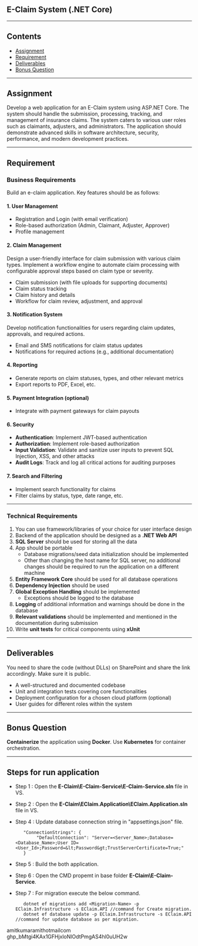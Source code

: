 ## E-Claim System (.NET Core)

---

## Contents  
- [Assignment](#assignment)  
- [Requirement](#requirement)  
- [Deliverables](#deliverables)  
- [Bonus Question](#bonus-question)  

---

## Assignment  
Develop a web application for an E-Claim system using ASP.NET Core. The system should handle the submission, processing, tracking, and management of insurance claims. The system caters to various user roles such as claimants, adjusters, and administrators. The application should demonstrate advanced skills in software architecture, security, performance, and modern development practices.

---

## Requirement  

### Business Requirements  
Build an e-claim application. Key features should be as follows:

#### 1. User Management  
- Registration and Login (with email verification)  
- Role-based authorization (Admin, Claimant, Adjuster, Approver)  
- Profile management  

#### 2. Claim Management  
Design a user-friendly interface for claim submission with various claim types. Implement a workflow engine to automate claim processing with configurable approval steps based on claim type or severity.  
- Claim submission (with file uploads for supporting documents)  
- Claim status tracking  
- Claim history and details  
- Workflow for claim review, adjustment, and approval  

#### 3. Notification System  
Develop notification functionalities for users regarding claim updates, approvals, and required actions.  
- Email and SMS notifications for claim status updates  
- Notifications for required actions (e.g., additional documentation)  

#### 4. Reporting  
- Generate reports on claim statuses, types, and other relevant metrics  
- Export reports to PDF, Excel, etc.  

#### 5. Payment Integration (optional)  
- Integrate with payment gateways for claim payouts  

#### 6. Security  
- **Authentication**: Implement JWT-based authentication  
- **Authorization**: Implement role-based authorization  
- **Input Validation**: Validate and sanitize user inputs to prevent SQL Injection, XSS, and other attacks  
- **Audit Logs**: Track and log all critical actions for auditing purposes  

#### 7. Search and Filtering  
- Implement search functionality for claims  
- Filter claims by status, type, date range, etc.  

---

### Technical Requirements  
1. You can use framework/libraries of your choice for user interface design  
2. Backend of the application should be designed as a **.NET Web API**  
3. **SQL Server** should be used for storing all the data  
4. App should be portable  
   - Database migrations/seed data initialization should be implemented  
   - Other than changing the host name for SQL server, no additional changes should be required to run the application on a different machine  
5. **Entity Framework Core** should be used for all database operations  
6. **Dependency Injection** should be used  
7. **Global Exception Handling** should be implemented  
   - Exceptions should be logged to the database  
8. **Logging** of additional information and warnings should be done in the database  
9. **Relevant validations** should be implemented and mentioned in the documentation during submission  
10. Write **unit tests** for critical components using **xUnit**

---

## Deliverables  
You need to share the code (without DLLs) on SharePoint and share the link accordingly. Make sure it is public.

- A well-structured and documented codebase  
- Unit and integration tests covering core functionalities  
- Deployment configuration for a chosen cloud platform (optional)  
- User guides for different roles within the system  

---

## Bonus Question  
**Containerize** the application using **Docker**. Use **Kubernetes** for container orchestration.

---

## Steps for run application
- Step 1 : Open the **E-Claim\E-Claim-Service\E-Claim-Service.sln** file in VS.
- Step 2 : Open the **E-Claim\EClaim.Application\EClaim.Application.sln** file in VS.
- Step 4 : Update database connection string in "appsettings.json" file.

         "ConnectionStrings": {
              "DefaultConnection": "Server=<Server_Name>;Database=<Database_Name>;User ID=<User_Id>;Password=&lt;Password&gt;TrustServerCertificate=True;"
         }
- Step 5 : Build the both application.
- Step 6 : Open the CMD propemt in base folder **E-Claim\E-Claim-Service**.
- Step 7 : For migration execute the below command.

         dotnet ef migrations add <Migration-Name> -p EClaim.Infrastructure -s EClaim.API //command for Create migration.
         dotnet ef database update -p EClaim.Infrastructure -s EClaim.API  //command for update database as per migration.


amitkumaramithotmailcom
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
